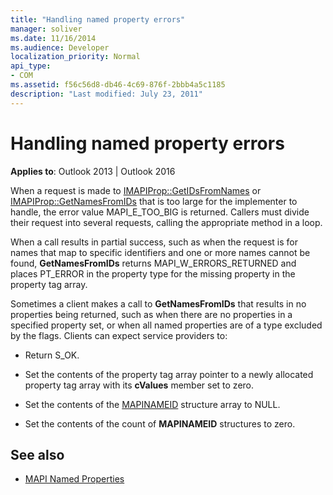 ```yaml
---
title: "Handling named property errors"
manager: soliver
ms.date: 11/16/2014
ms.audience: Developer
localization_priority: Normal
api_type:
- COM
ms.assetid: f56c56d8-db46-4c69-876f-2bbb4a5c1185
description: "Last modified: July 23, 2011"
---
```


# Handling named property errors
  
**Applies to**: Outlook 2013 | Outlook 2016 
  
When a request is made to [IMAPIProp::GetIDsFromNames](imapiprop-getidsfromnames.md) or [IMAPIProp::GetNamesFromIDs](imapiprop-getnamesfromids.md) that is too large for the implementer to handle, the error value MAPI_E_TOO_BIG is returned. Callers must divide their request into several requests, calling the appropriate method in a loop. 
  
When a call results in partial success, such as when the request is for names that map to specific identifiers and one or more names cannot be found, **GetNamesFromIDs** returns MAPI_W_ERRORS_RETURNED and places PT_ERROR in the property type for the missing property in the property tag array. 
  
Sometimes a client makes a call to **GetNamesFromIDs** that results in no properties being returned, such as when there are no properties in a specified property set, or when all named properties are of a type excluded by the flags. Clients can expect service providers to: 
  
- Return S_OK.
    
- Set the contents of the property tag array pointer to a newly allocated property tag array with its **cValues** member set to zero. 
    
- Set the contents of the [MAPINAMEID](mapinameid.md) structure array to NULL. 
    
- Set the contents of the count of **MAPINAMEID** structures to zero. 
    
## See also

- [MAPI Named Properties](mapi-named-properties.md)

